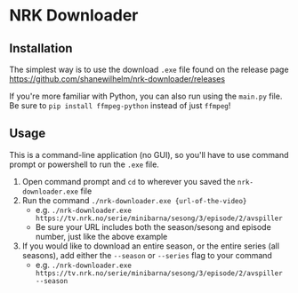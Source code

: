 # NRK Downloader

## Installation
The simplest way is to use the download `.exe` file found on the release page https://github.com/shanewilhelm/nrk-downloader/releases

If you're more familiar with Python, you can also run using the `main.py` file. Be sure to `pip install ffmpeg-python` instead of just `ffmpeg`!

## Usage
This is a command-line application (no GUI), so you'll have to use command prompt or powershell to run the `.exe` file. 

1) Open command prompt and `cd` to wherever you saved the `nrk-downloader.exe` file
2) Run the command `./nrk-downloader.exe {url-of-the-video}`
    - e.g. `./nrk-downloader.exe https://tv.nrk.no/serie/minibarna/sesong/3/episode/2/avspiller` 
    - Be sure your URL includes both the season/sesong and episode number, just like the above example
3) If you would like to download an entire season, or the entire series (all seasons), add either the `--season` or `--series` flag to your command
    - e.g. `./nrk-downloader.exe https://tv.nrk.no/serie/minibarna/sesong/3/episode/2/avspiller --season`
